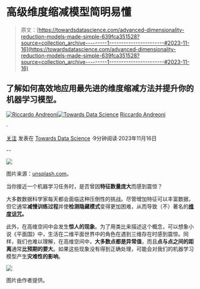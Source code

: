 # 高级维度缩减模型简明易懂

> 原文：[https://towardsdatascience.com/advanced-dimensionality-reduction-models-made-simple-639fca351528?source=collection_archive---------1-----------------------#2023-11-16](https://towardsdatascience.com/advanced-dimensionality-reduction-models-made-simple-639fca351528?source=collection_archive---------1-----------------------#2023-11-16)

## 了解如何高效地应用最先进的维度缩减方法并提升你的机器学习模型。

[](https://medium.com/@riccardo.andreoni?source=post_page-----639fca351528--------------------------------)[![Riccardo Andreoni](../Images/5e22581e419639b373019a809d6e65c1.png)](https://medium.com/@riccardo.andreoni?source=post_page-----639fca351528--------------------------------)[](https://towardsdatascience.com/?source=post_page-----639fca351528--------------------------------)[![Towards Data Science](../Images/a6ff2676ffcc0c7aad8aaf1d79379785.png)](https://towardsdatascience.com/?source=post_page-----639fca351528--------------------------------) [Riccardo Andreoni](https://medium.com/@riccardo.andreoni?source=post_page-----639fca351528--------------------------------)

·

[关注](https://medium.com/m/signin?actionUrl=https%3A%2F%2Fmedium.com%2F_%2Fsubscribe%2Fuser%2F76784541161c&operation=register&redirect=https%3A%2F%2Ftowardsdatascience.com%2Fadvanced-dimensionality-reduction-models-made-simple-639fca351528&user=Riccardo+Andreoni&userId=76784541161c&source=post_page-76784541161c----639fca351528---------------------post_header-----------) 发表在 [Towards Data Science](https://towardsdatascience.com/?source=post_page-----639fca351528--------------------------------) ·9分钟阅读·2023年11月16日[](https://medium.com/m/signin?actionUrl=https%3A%2F%2Fmedium.com%2F_%2Fvote%2Ftowards-data-science%2F639fca351528&operation=register&redirect=https%3A%2F%2Ftowardsdatascience.com%2Fadvanced-dimensionality-reduction-models-made-simple-639fca351528&user=Riccardo+Andreoni&userId=76784541161c&source=-----639fca351528---------------------clap_footer-----------)

--

[](https://medium.com/m/signin?actionUrl=https%3A%2F%2Fmedium.com%2F_%2Fbookmark%2Fp%2F639fca351528&operation=register&redirect=https%3A%2F%2Ftowardsdatascience.com%2Fadvanced-dimensionality-reduction-models-made-simple-639fca351528&source=-----639fca351528---------------------bookmark_footer-----------)![](../Images/47503135e2f71ee99e299951edce437f.png)

图片来源：[unsplash.com](https://unsplash.com/photos/multicolored-wall-in-shallow-focus-photography-jbtfM0XBeRc)。

当你接近一个机器学习任务时，是否曾因**特征数量庞大**而感到震惊？

大多数数据科学家每天都会面临这种压倒性的挑战。尽管增加特征可以丰富数据，但它通常**减慢训练过程**并使**检测隐藏模式**变得更加困难，从而导致（不）著名的[**维度诅咒**](https://en.wikipedia.org/wiki/Curse_of_dimensionality)**。**

此外，在高维空间中会发生**惊人的现象**。为了用类比来描述这个概念，可以想象小说《平面国》中，生活在二维平面世界中的角色在遇到三维存在时感到震惊。同样，我们也难以理解，在高维空间中，**大多数点都是异常值**，而且**点与点之间的距离**通常**比预期的要大**。如果这些现象没有得到正确处理，可能会对我们的机器学习模型产生**灾难性的影响**。

![](../Images/1dba4905843191a4a899cc687755aa1d.png)

图片由作者提供。
